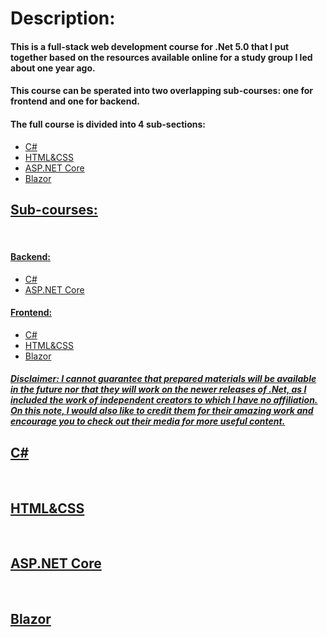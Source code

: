 <h1>Description:</h1>
<h4>This is a full-stack web development course for .Net 5.0 that I put together based on the resources available online for a study group I led about one year ago.</h4>
<h4>This course can be sperated into two overlapping sub-courses: one for frontend and one for backend.</h4>
<h4>The full course is divided into 4 sub-sections:</h4>
<ul>
  <li><a href="#C">C#</li>
  <li><a href="#HTML&CSS">HTML&CSS</li>
  <li><a href="#CORE">ASP.NET Core</li>
  <li><a href="#BLAZOR">Blazor</li>
</ul>

<h2>Sub-courses:</h2>
<br/>
<h4>Backend:</h4>
<ul>
  <li><a href="#C">C#</li>
  <li><a href="#CORE">ASP.NET Core</li>
</ul>
<h4>Frontend:</h4>
<ul>
  <li><a href="#C">C#</li>
  <li><a href="#HTML&CSS">HTML&CSS</li>
  <li><a href="#BLAZOR">Blazor</li>
</ul>


<h5>Disclaimer: I cannot guarantee that prepared materials will be available in the future nor that they will work on the newer releases of .Net, as I included the work of independent creators to which I have no affiliation. On this note, I would also like to credit them for their amazing work and encourage you to check out their media for more useful content.</h5>


<h2 id="C">C#</h2>
<br/>
<h2 id="HTML&CSS">HTML&CSS</h2>
<br/>
<h2 id="CORE">ASP.NET Core</h2>
<br/>
<h2 id="BLAZOR">Blazor</h2>
<br/>


